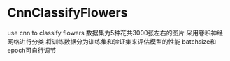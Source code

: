 # CnnClassifyFlowers
use cnn to classify flowers
数据集为5种花共3000张左右的图片
采用卷积神经网络进行分类
将训练数据分为训练集和验证集来评估模型的性能
batchsize和epoch可自行调节
